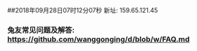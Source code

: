 ##2018年09月28日07时12分07秒 新址: 159.65.121.45
### 兔友常见问题及解答: https://github.com/wanggonging/d/blob/w/FAQ.md
